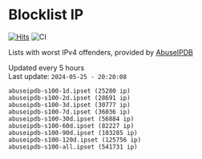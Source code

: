 # Blocklist IP

[![Hits](https://hits.seeyoufarm.com/api/count/incr/badge.svg?url=https%3A%2F%2Fgithub.com%2Fborestad%2Fblocklist-ip%2F&count_bg=%2379C83D&title_bg=%23555555&icon=&icon_color=%23E7E7E7&title=hits&edge_flat=false)](https://hits.seeyoufarm.com)  ![CI](https://img.shields.io/github/workflow/status/borestad/blocklist-ip/CI?style=flat-square)

Lists with worst IPv4 offenders, provided by [AbuseIPDB](https://www.abuseipdb.com/)

<!-- FOOTER-PLACEHOLDER -->
Updated every 5 hours<br>
Last update: `2024-05-25 - 20:20:08`
```
abuseipdb-s100-1d.ipset (25280 ip)
abuseipdb-s100-2d.ipset (28691 ip)
abuseipdb-s100-3d.ipset (30777 ip)
abuseipdb-s100-7d.ipset (36036 ip)
abuseipdb-s100-30d.ipset (56884 ip)
abuseipdb-s100-60d.ipset (82227 ip)
abuseipdb-s100-90d.ipset (103285 ip)
abuseipdb-s100-120d.ipset (125756 ip)
abuseipdb-s100-all.ipset (541731 ip)
```
